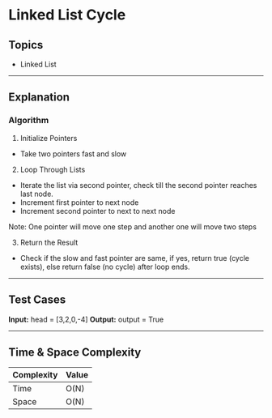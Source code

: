 # Linked List Cycle

## Topics
- Linked List

---

## Explanation

### Algorithm

1. Initialize Pointers
- Take two pointers fast and slow

2. Loop Through Lists

- Iterate the list via second pointer, check till the second pointer reaches last node.
- Increment first pointer to next node
- Increment second pointer to next to next node

Note: One pointer will move one step and another one will move two steps

3. Return the Result
- Check if the slow and fast pointer are same, if yes, return true (cycle exists), else return false (no cycle) after loop ends.

---

## Test Cases

**Input:**
head = [3,2,0,-4]
**Output:**
output = True

--- 

## Time & Space Complexity

| Complexity | Value |
|------------|-------|
| Time       | O(N)  |
| Space      | O(N)  |
